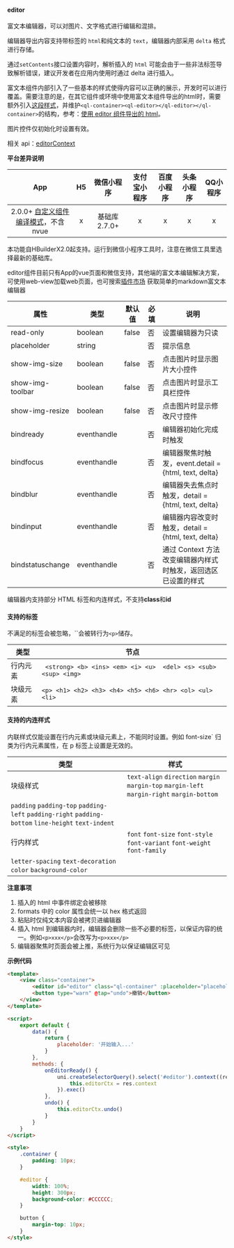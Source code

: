 #### editor

富文本编辑器，可以对图片、文字格式进行编辑和混排。

编辑器导出内容支持带标签的 `html`和纯文本的 `text`，编辑器内部采用 `delta` 格式进行存储。

通过`setContents`接口设置内容时，解析插入的 `html` 可能会由于一些非法标签导致解析错误，建议开发者在应用内使用时通过 delta 进行插入。

富文本组件内部引入了一些基本的样式使得内容可以正确的展示，开发时可以进行覆盖。需要注意的是，在其它组件或环境中使用富文本组件导出的html时，需要额外引入[这段样式](https://github.com/wechat-miniprogram/editor-style/blob/master/editor.css)，并维护`<ql-container><ql-editor></ql-editor></ql-container>`的结构，参考：[使用 editor 组件导出的 html](https://ask.dcloud.net.cn/article/36205)。

图片控件仅初始化时设置有效。

相关 api：[editorContext](/api/media/editor-context)

**平台差异说明**

|App|H5|微信小程序|支付宝小程序|百度小程序|头条小程序|QQ小程序|
|:-:|:-:|:-:|:-:|:-:|:-:|:-:|
|2.0.0+ [自定义组件编译模式](https://ask.dcloud.net.cn/article/35843)，不含nvue|x|基础库 2.7.0+|x|x|x|x|

本功能自HBuilderX2.0起支持。运行到微信小程序工具时，注意在微信工具里选择最新的基础库。

editor组件目前只有App的vue页面和微信支持，其他端的富文本编辑解决方案，可使用web-view加载web页面，也可搜索[插件市场](https://ext.dcloud.net.cn/search?q=%E5%AF%8C%E6%96%87%E6%9C%AC%E7%BC%96%E8%BE%91) 获取简单的markdown富文本编辑器

| 属性 | 类型 | 默认值 | 必填 | 说明 |
| --- | --- | --- | --- | --- |
| read-only | boolean | false | 否 | 设置编辑器为只读 |
| placeholder | string |  | 否 | 提示信息 |
| show-img-size | boolean | false | 否 | 点击图片时显示图片大小控件 |
| show-img-toolbar | boolean | false | 否 | 点击图片时显示工具栏控件 |
| show-img-resize | boolean | false | 否 | 点击图片时显示修改尺寸控件 |
| bindready | eventhandle |  | 否 | 编辑器初始化完成时触发 |
| bindfocus | eventhandle |  | 否 | 编辑器聚焦时触发，event.detail = {html, text, delta} |
| bindblur | eventhandle |  | 否 | 编辑器失去焦点时触发，detail = {html, text, delta} |
| bindinput | eventhandle |  | 否 | 编辑器内容改变时触发，detail = {html, text, delta} |
| bindstatuschange | eventhandle |  | 否 | 通过 Context 方法改变编辑器内样式时触发，返回选区已设置的样式 |

编辑器内支持部分 HTML 标签和内连样式，不支持**class**和**id**

#### 支持的标签

不满足的标签会被忽略，``会被转行为`<p>`储存。

| 类型 | 节点 |
| --- | --- |
| 行内元素 | ` <strong> <b> <ins> <em> <i> <u>  <del> <s> <sub> <sup> <img>` |
| 块级元素 | `<p> <h1> <h2> <h3> <h4> <h5> <h6> <hr> <ol> <ul> <li>` |

#### 支持的内连样式

内联样式仅能设置在行内元素或块级元素上，不能同时设置。例如 font-size` 归类为行内元素属性，在 p 标签上设置是无效的。

| 类型 | 样式 |
| --- | --- |
| 块级样式 | `text-align` `direction` `margin` `margin-top` `margin-left` `margin-right` `margin-bottom`
`padding` `padding-top` `padding-left` `padding-right` `padding-bottom` `line-height` `text-indent` |
| 行内样式 | `font` `font-size` `font-style` `font-variant` `font-weight` `font-family`
`letter-spacing` `text-decoration` `color` `background-color` |

**注意事项**

1. 插入的 html 中事件绑定会被移除
2. formats 中的 color 属性会统一以 hex 格式返回
3. 粘贴时仅纯文本内容会被拷贝进编辑器
4. 插入 html 到编辑器内时，编辑器会删除一些不必要的标签，以保证内容的统一。例如`<p>xxx</p>`会改写为`<p>xxx</p>`
5. 编辑器聚焦时页面会被上推，系统行为以保证编辑区可见

**示例代码**

```html
<template>
	<view class="container">
		<editor id="editor" class="ql-container" :placeholder="placeholder" @ready="onEditorReady"></editor>
		<button type="warn" @tap="undo">撤销</button>
	</view>
</template>

<script>
	export default {
		data() {
			return {
				placeholder: '开始输入...'
			}
		},
		methods: {
			onEditorReady() {
				uni.createSelectorQuery().select('#editor').context((res) => {
					this.editorCtx = res.context
				}).exec()
			},
			undo() {
				this.editorCtx.undo()
			}
		}
	}
</script>

<style>
	.container {
		padding: 10px;
	}

	#editor {
		width: 100%;
		height: 300px;
		background-color: #CCCCCC;
	}

	button {
		margin-top: 10px;
	}
</style>
```
